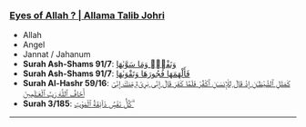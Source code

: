 ### [Eyes of Allah ? | Allama Talib Johri](https://www.youtube.com/watch?v=Ozt4CFubi-o)
* Allah
* Angel
* Jannat / Jahanum
* __Surah Ash-Shams 91/7__: [وَنَفْسٍۢ وَمَا سَوَّىٰهَا](https://quran.com/91/7)
* __Surah Ash-Shams 91/7__: [فَأَلْهَمَهَا فُجُورَهَا وَتَقْوَىٰهَا](https://quran.com/91/8)
* __Surah Al-Hashr 59/16__: [كَمَثَلِ ٱلشَّيْطَـٰنِ إِذْ قَالَ لِلْإِنسَـٰنِ ٱكْفُرْ فَلَمَّا كَفَرَ قَالَ إِنِّى بَرِىٓءٌۭ مِّنكَ إِنِّىٓ أَخَافُ ٱللَّهَ رَبَّ ٱلْعَـٰلَمِينَ](https://quran.com/59/16)
* __Surah 3/185__: [كُلُّ نَفْسٍۢ ذَآئِقَةُ ٱلْمَوْتِ ۗ](https://quran.com/3/185)

***
